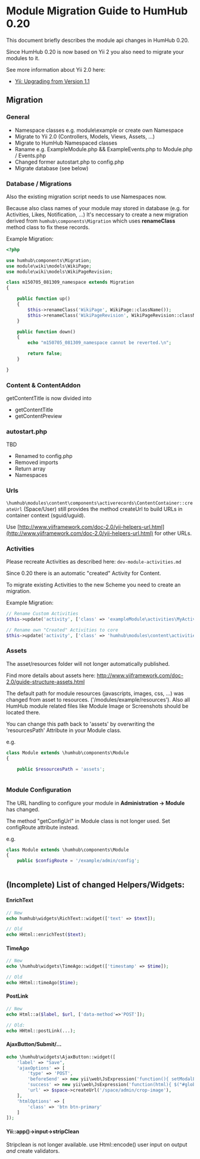 # Module Migration Guide to HumHub 0.20

This document briefly describes the module api changes in HumHub 0.20.

Since HumHub 0.20 is now based on Yii 2 you also need to migrate your modules to it.

See more information about Yii 2.0 here: 
- [Yii: Upgrading from Version 1.1](http://www.yiiframework.com/doc-2.0/guide-intro-upgrade-from-v1.html)

## Migration

### General

- Namespace classes e.g. module\example or create own Namespace
- Migrate to Yii 2.0 (Controllers, Models, Views, Assets, ...) 
- Migrate to HumHub Namespaced classes
- Raname e.g. ExampleModule.php && ExampleEvents.php   to Module.php / Events.php
- Changed former autostart.php to config.php
- Migrate database (see below)
 

### Database / Migrations

Also the existing migration script needs to use Namespaces now.

Because also class names of your module may stored in database (e.g. for Activities, Likes, Notification, ...)
It's neccessary to create a new migration derived from `humhub\components\Migration` which uses **renameClass** method class to fix these records.

Example Migration:

```php
<?php

use humhub\components\Migration;
use module\wiki\models\WikiPage;
use module\wiki\models\WikiPageRevision;

class m150705_081309_namespace extends Migration
{

    public function up()
    {
        $this->renameClass('WikiPage', WikiPage::className());
        $this->renameClass('WikiPageRevision', WikiPageRevision::className());
    }

    public function down()
    {
        echo "m150705_081309_namespace cannot be reverted.\n";

        return false;
    }

}
```


### Content & ContentAddon

getContentTitle is now divided into

- getContentTitle
- getContentPreview


### autostart.php

TBD

- Renamed to config.php
- Removed imports
- Return array
- Namespaces


### Urls

`\humhub\modules\content\components\activerecords\ContentContainer::createUrl` (Space/User) still provides the method createUrl to build URLs in container context (sguid/uguid).

Use [http://www.yiiframework.com/doc-2.0/yii-helpers-url.html](http://www.yiiframework.com/doc-2.0/yii-helpers-url.html) for other URLs.

### Activities

Please recreate Activities as described here: `dev-module-activities.md`

Since 0.20 there is an automatic "created" Activity for Content. 


To migrate existing Activities to the new Scheme you need to create an migration.

Example Migration:

```php
// Rename Custom Activities
$this->update('activity', ['class' => 'exampleModule\activities\MyActivity'], ['class' => 'OldActivityName']);

// Rename own "Created" Activities to core 
$this->update('activity', ['class' => 'humhub\modules\content\activities\ContentCreated', 'module' => 'content'], ['class' => 'PollCreated']);


```


### Assets

The asset/resources folder will not longer automatically published.

Find more details about assets here:
http://www.yiiframework.com/doc-2.0/guide-structure-assets.html

The default path for module resources (javascripts, images, css, ...) was changed from asset to resources. ('/modules/example/resources').
Also all HumHub module related files like Module Image or Screenshots should be located there.

You can change this path back to 'assets' by overwriting the 'resourcesPath' Attribute in your Module class.

e.g.

```php
class Module extends \humhub\components\Module
{

    public $resourcesPath = 'assets';
           
```

### Module Configuration 

The URL handling to configure your module in **Administration -> Module** has changed.

The method "getConfigUrl" in Module class is not longer used.
Set configRoute attribute instead.

e.g.


```php
class Module extends \humhub\components\Module
{
    public $configRoute = '/example/admin/config';
           
```


## (Incomplete) List of changed Helpers/Widgets:

#### EnrichText
```php
// New
echo humhub\widgets\RichText::widget(['text' => $text]);

// Old
echo HHtml::enrichTest($text);
```

#### TimeAgo
```php
// New
echo \humhub\widgets\TimeAgo::widget(['timestamp' => $time]);

// Old
echo HHtml::timeAgo($time);
```

#### PostLink
```php
// New
echo Html::a($label, $url, ['data-method'=>'POST']);

// Old:
echo HHtml::postLink(...);
```

#### AjaxButton/Submit/...
```php
echo \humhub\widgets\AjaxButton::widget([
    'label' => "Save",
    'ajaxOptions' => [
        'type' => 'POST',
        'beforeSend' => new yii\web\JsExpression('function(){ setModalLoader(); }'),
        'success' => new yii\web\JsExpression('function(html){ $("#globalModal").html(html); }'),
        'url' => $space->createUrl('/space/admin/crop-image'),
    ],
    'htmlOptions' => [
        'class' => 'btn btn-primary'
    ]
]);
```

#### Yii::app()->input->stripClean

Stripclean is not longer available. use Html::encode() user input on output _and_ create validators.

